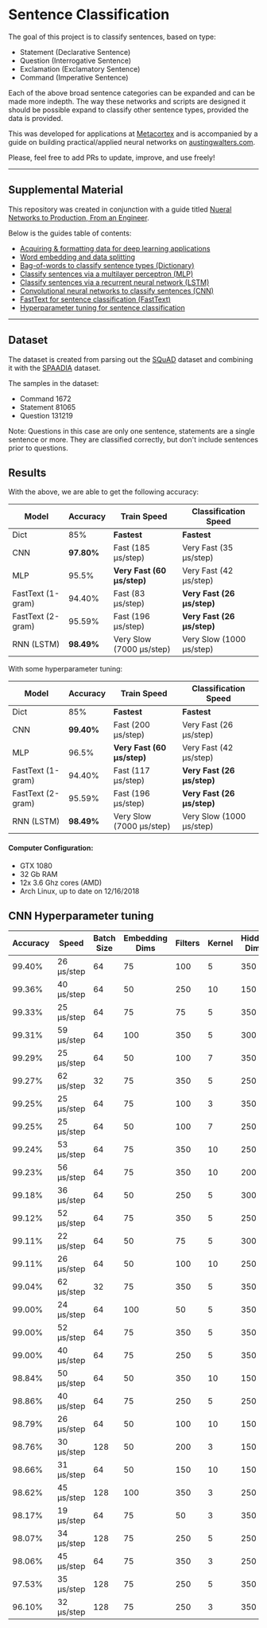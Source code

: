 Sentence Classification
======================

The goal of this project is to classify sentences, based on type:

- Statement (Declarative Sentence)
- Question (Interrogative Sentence)
- Exclamation (Exclamatory Sentence)
- Command (Imperative Sentence)

Each of the above broad sentence categories can be expanded and can be made more indepth. The way these networks and scripts are designed it should be possible expand to classify other sentence types, provided the data is provided.

This was developed for applications at [Metacortex](https://metacortex.me) and is accompanied by a guide on building practical/applied neural networks on [austingwalters.com](https://austingwalters.com).

Please, feel free to add PRs to update, improve, and use freely!

---------------------

## Supplemental Material

This repository was created in conjunction with a guide titled [Nueral Networks to Production, From an Engineer](https://austingwalters.com/neural-networks-to-production-from-an-engineer/).

Below is the guides table of contents:

* [Acquiring & formatting data for deep learning applications](https://austingwalters.com/data-acquisition-and-formatting-for-deep-learning-applications/)
* [Word embedding and data splitting](https://austingwalters.com/word-embedding-and-data-splitting/)
* [Bag-of-words to classify sentence types (Dictionary)](https://austingwalters.com/bag-of-words-to-classify-sentence-types/)
* [Classify sentences via a multilayer perceptron (MLP)](https://austingwalters.com/classify-sentences-via-a-multilayer-perceptron-mlp/)
* [Classify sentences via a recurrent neural network (LSTM)](https://austingwalters.com/classify-sentences-via-a-recurrent-neural-network-lstm/)
* [Convolutional neural networks to classify sentences (CNN)](https://austingwalters.com/convolutional-neural-networks-cnn-to-classify-sentences/)
* [FastText for sentence classification (FastText)](https://austingwalters.com/fasttext-for-sentence-classification/)
* [Hyperparameter tuning for sentence classification](https://austingwalters.com/hyperparameter-tuning-for-sentence-classification/)


---------------------

## Dataset

The dataset is created from parsing out the [SQuAD](https://rajpurkar.github.io/SQuAD-explorer/) dataset and combining it with the [SPAADIA](http://martinweisser.org/index.html#Amex_a) dataset. 

The samples in the dataset:

* Command 1672
* Statement 81065
* Question 131219

Note: Questions in this case are only one sentence, statements are a single sentence or more. They are classified correctly, but don't include sentences prior to questions. 

## Results

With the above, we are able to get the following accuracy:

| Model | Accuracy | Train Speed | Classification Speed |
| -------- | ----------- | --------- | ----------------- |
| Dict | 85% | **Fastest** | **Fastest** |
| CNN | **97.80%** | Fast (185 μs/step) | Very Fast (35 μs/step) |
| MLP | 95.5% | **Very Fast (60 μs/step)** | Very Fast (42 μs/step)|
| FastText (1-gram)| 94.40% | Fast (83 μs/step) | **Very Fast (26 μs/step)** |
| FastText (2-gram)| 95.59% | Fast (196 μs/step) | **Very Fast (26 μs/step)** |
| RNN (LSTM) | **98.49%** | Very Slow (7000 μs/step) | Very Slow (1000 μs/step)|

With some hyperparameter tuning:

| Model | Accuracy | Train Speed | Classification Speed |
| -------- | ----------- | --------- | ----------------- |
| Dict | 85% | **Fastest** | **Fastest** |
| CNN | **99.40%** | Fast (200 μs/step) | Very Fast (26 μs/step) |
| MLP | 96.5% | **Very Fast (60 μs/step)** | Very Fast (42 μs/step)|
| FastText (1-gram)| 94.40% | Fast (117 μs/step) | **Very Fast (26 μs/step)** |
| FastText (2-gram)| 95.59% | Fast (196 μs/step) | **Very Fast (26 μs/step)** |
| RNN (LSTM) | **98.49%** | Very Slow (7000 μs/step) | Very Slow (1000 μs/step)|

#### Computer Configuration:

* GTX 1080
* 32 Gb RAM
* 12x 3.6 Ghz cores (AMD)
* Arch Linux, up to date on 12/16/2018

## CNN Hyperparameter tuning

| Accuracy | Speed | Batch Size | Embedding Dims | Filters | Kernel | Hidden Dims | Epochs |
|--------|------------|------|-----|-----|----|-----|---|
| 99.40% | 26 μs/step |   64 |  75 | 100 |  5 | 350 | 7 |                        
| 99.36% | 40 μs/step |   64 |  50 | 250 | 10 | 150 | 5 |                      
| 99.33% | 25 μs/step |   64 |  75 |  75 |  5 | 350 | 5 |                      
| 99.31% | 59 μs/step |   64 | 100 | 350 |  5 | 300 | 3 |                      
| 99.29% | 25 μs/step |   64 |  50 | 100 |  7 | 350 | 5 |                      
| 99.27% | 62 μs/step |   32 |  75 | 350 |  5 | 250 | 3 |                      
| 99.25% | 25 μs/step |   64 |  75 | 100 |  3 | 350 | 5 |                      
| 99.25% | 25 μs/step |   64 |  50 | 100 |  7 | 250 | 3 |                      
| 99.24% | 53 μs/step |   64 |  75 | 350 | 10 | 250 | 3 |                      
| 99.23% | 56 μs/step |   64 |  75 | 350 | 10 | 200 | 3 |                      
| 99.18% | 36 μs/step |   64 |  50 | 250 |  5 | 300 | 5 |                       
| 99.12% | 52 μs/step |   64 |  75 | 350 |  5 | 250 | 3 |                       
| 99.11% | 22 μs/step |   64 |  50 |  75 |  5 | 300 | 4 |                       
| 99.11% | 26 μs/step |   64 |  50 | 100 | 10 | 250 | 3 |                      
| 99.04% | 62 μs/step |   32 |  75 | 350 |  5 | 350 | 3 |                      
| 99.00% | 24 μs/step |   64 | 100 |  50 |  5 | 350 | 3 |                      
| 99.00% | 52 μs/step |   64 |  75 | 350 |  5 | 350 | 3 |                      
| 99.00% | 40 μs/step |   64 |  75 | 250 |  5 | 350 | 3 |                      
| 98.84% | 50 μs/step |   64 |  50 | 350 | 10 | 150 | 3 |                      
| 98.86% | 40 μs/step |   64 |  75 | 250 |  5 | 250 | 3 |
| 98.79% | 26 μs/step |   64 |  50 | 100 | 10 | 150 | 3 |                      
| 98.76% | 30 μs/step |  128 |  50 | 200 |  3 | 150 | 3 |                      
| 98.66% | 31 μs/step |   64 |  50 | 150 | 10 | 150 | 3 |                      
| 98.62% | 45 μs/step |  128 | 100 | 350 |  3 | 250 | 3 |                      
| 98.17% | 19 μs/step |   64 |  75 |  50 |  3 | 350 | 6 |                      
| 98.07% | 34 μs/step |  128 |  75 | 250 |  5 | 250 | 3 |                      
| 98.06% | 45 μs/step |   64 |  75 | 350 |  3 | 250 | 3 |                      
| 97.53% | 35 μs/step |  128 |  75 | 250 |  5 | 350 | 3 |                      
| 96.10% | 32 μs/step |  128 |  75 | 250 |  3 | 350 | 3 | 